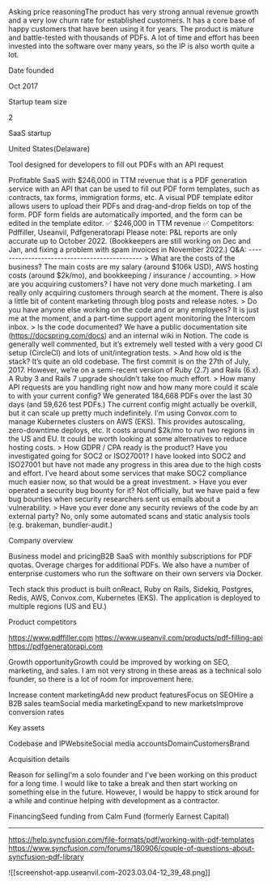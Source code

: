 
Asking price reasoningThe product has very strong annual revenue growth and a very low churn rate for established customers. It has a core base of happy customers that have been using it for years. The product is mature and battle-tested with thousands of PDFs. A lot of time and effort has been invested into the software over many years, so the IP is also worth quite a lot.

Date founded

Oct 2017

Startup team size

2

SaaS startup

United States(Delaware)

Tool designed for developers to fill out PDFs with an API request

Profitable SaaS with $246,000 in TTM revenue that is a PDF generation service with an API that can be used to fill out PDF form templates, such as contracts, tax forms, immigration forms, etc. A visual PDF template editor allows users to upload their PDFs and drag-and-drop fields on top of the form. PDF form fields are automatically imported, and the form can be edited in the template editor. ✅ $246,000 in TTM revenue ✅ Competitors: Pdffiller, Useanvil, Pdfgeneratorapi Please note: P&L reports are only accurate up to October 2022. (Bookkeepers are still working on Dec and Jan, and fixing a problem with spam invoices in November 2022.) Q&A: --------------------------------------------- > What are the costs of the business? The main costs are my salary (around $106k USD), AWS hosting costs (around $2k/mo), and bookkeeping / insurance / accounting. > How are you acquiring customers? I have not very done much marketing. I am really only acquiring customers through search at the moment. There is also a little bit of content marketing through blog posts and release notes. > Do you have anyone else working on the code and or any employees? It is just me at the moment, and a part-time support agent monitoring the Intercom inbox. > Is the code documented? We have a public documentation site (https://docspring.com/docs) and an internal wiki in Notion. The code is generally well commented, but it’s extremely well tested with a very good CI setup (CircleCI) and lots of unit/integration tests. > And how old is the stack? It’s quite an old codebase. The first commit is on the 27th of July, 2017. However, we’re on a semi-recent version of Ruby (2.7) and Rails (6.x). A Ruby 3 and Rails 7 upgrade shouldn’t take too much effort. > How many API requests are you handling right now and how many more could it scale to with your current config? We generated 184,668 PDFs over the last 30 days (and 59,626 test PDFs.) The current config might actually be overkill, but it can scale up pretty much indefinitely. I’m using Convox.com to manage Kubernetes clusters on AWS (EKS). This provides autoscaling, zero-downtime deploys, etc. It costs around $2k/mo to run two regions in the US and EU. It could be worth looking at some alternatives to reduce hosting costs. > How GDPR / CPA ready is the product? Have you investigated going for SOC2 or ISO27001? I have looked into SOC2 and ISO27001 but have not made any progress in this area due to the high costs and effort. I’ve heard about some services that make SOC2 compliance much easier now, so that would be a great investment. > Have you ever operated a security bug bounty for it? Not officially, but we have paid a few bug bounties when security researchers sent us emails about a vulnerability. > Have you ever done any security reviews of the code by an external party? No, only some automated scans and static analysis tools (e.g. brakeman, bundler-audit.)

Company overview

Business model and pricingB2B SaaS with monthly subscriptions for PDF quotas. Overage charges for additional PDFs. We also have a number of enterprise customers who run the software on their own servers via Docker.

Tech stack this product is built onReact, Ruby on Rails, Sidekiq, Postgres, Redis, AWS, Convox.com, Kubernetes (EKS). The application is deployed to multiple regions (US and EU.)

Product competitors

https://www.pdffiller.com
https://www.useanvil.com/products/pdf-filling-api
https://pdfgeneratorapi.com

Growth opportunityGrowth could be improved by working on SEO, marketing, and sales. I am not very strong in these areas as a technical solo founder, so there is a lot of room for improvement here.

Increase content marketingAdd new product featuresFocus on SEOHire a B2B sales teamSocial media marketingExpand to new marketsImprove conversion rates

Key assets

Codebase and IPWebsiteSocial media accountsDomainCustomersBrand

Acquisition details

Reason for sellingI'm a solo founder and I've been working on this product for a long time. I would like to take a break and then start working on something else in the future. However, I would be happy to stick around for a while and continue helping with development as a contractor.

FinancingSeed funding from Calm Fund (formerly Earnest Capital)

-----------------
https://help.syncfusion.com/file-formats/pdf/working-with-pdf-templates
https://www.syncfusion.com/forums/180906/couple-of-questions-about-syncfusion-pdf-library

![[screenshot-app.useanvil.com-2023.03.04-12_39_48.png]]